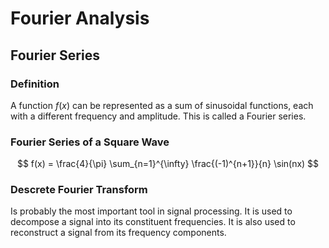 # Fourier Analysis

## Fourier Series

### Definition
A function $f(x)$ can be represented as a sum of sinusoidal functions, each with a different frequency and amplitude. This is called a Fourier series.

### Fourier Series of a Square Wave

$$
f(x) = \frac{4}{\pi} \sum_{n=1}^{\infty} \frac{(-1)^{n+1}}{n} \sin(nx)
$$

### Descrete Fourier Transform
Is probably the most important tool in signal processing. It is used to decompose a signal into its constituent frequencies. It is also used to reconstruct a signal from its frequency components.